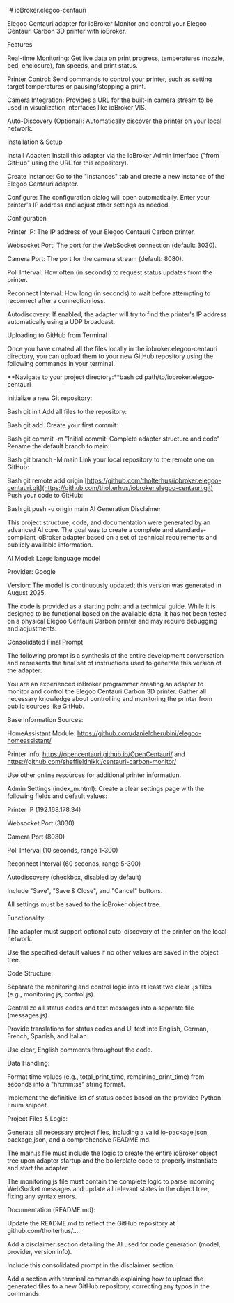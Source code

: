 `# ioBroker.elegoo-centauri

Elegoo Centauri adapter for ioBroker
Monitor and control your Elegoo Centauri Carbon 3D printer with ioBroker.

Features

Real-time Monitoring: Get live data on print progress, temperatures (nozzle, bed, enclosure), fan speeds, and print status.

Printer Control: Send commands to control your printer, such as setting target temperatures or pausing/stopping a print.

Camera Integration: Provides a URL for the built-in camera stream to be used in visualization interfaces like ioBroker VIS.

Auto-Discovery (Optional): Automatically discover the printer on your local network.

Installation & Setup

Install Adapter: Install this adapter via the ioBroker Admin interface ("from GitHub" using the URL for this repository).

Create Instance: Go to the "Instances" tab and create a new instance of the Elegoo Centauri adapter.

Configure: The configuration dialog will open automatically. Enter your printer's IP address and adjust other settings as needed.

Configuration

Printer IP: The IP address of your Elegoo Centauri Carbon printer.

Websocket Port: The port for the WebSocket connection (default: 3030).

Camera Port: The port for the camera stream (default: 8080).

Poll Interval: How often (in seconds) to request status updates from the printer.

Reconnect Interval: How long (in seconds) to wait before attempting to reconnect after a connection loss.

Autodiscovery: If enabled, the adapter will try to find the printer's IP address automatically using a UDP broadcast.

Uploading to GitHub from Terminal

Once you have created all the files locally in the iobroker.elegoo-centauri directory, you can upload them to your new GitHub repository using the following commands in your terminal.

**Navigate to your project directory:**bash
cd path/to/iobroker.elegoo-centauri


Initialize a new Git repository:

Bash
git init
Add all files to the repository:

Bash
git add.
Create your first commit:

Bash
git commit -m "Initial commit: Complete adapter structure and code"
Rename the default branch to main:

Bash
git branch -M main
Link your local repository to the remote one on GitHub:

Bash
git remote add origin [https://github.com/tholterhus/iobroker.elegoo-centauri.git](https://github.com/tholterhus/iobroker.elegoo-centauri.git)
Push your code to GitHub:

Bash
git push -u origin main
AI Generation Disclaimer

This project structure, code, and documentation were generated by an advanced AI core. The goal was to create a complete and standards-compliant ioBroker adapter based on a set of technical requirements and publicly available information.

AI Model: Large language model

Provider: Google

Version: The model is continuously updated; this version was generated in August 2025.

The code is provided as a starting point and a technical guide. While it is designed to be functional based on the available data, it has not been tested on a physical Elegoo Centauri Carbon printer and may require debugging and adjustments.

Consolidated Final Prompt

The following prompt is a synthesis of the entire development conversation and represents the final set of instructions used to generate this version of the adapter:

You are an experienced ioBroker programmer creating an adapter to monitor and control the Elegoo Centauri Carbon 3D printer. Gather all necessary knowledge about controlling and monitoring the printer from public sources like GitHub.

Base Information Sources:

HomeAssistant Module: https://github.com/danielcherubini/elegoo-homeassistant/

Printer Info: https://opencentauri.github.io/OpenCentauri/ and https://github.com/sheffieldnikki/centauri-carbon-monitor/

Use other online resources for additional printer information.

Admin Settings (index_m.html):
Create a clear settings page with the following fields and default values:

Printer IP (192.168.178.34)

Websocket Port (3030)

Camera Port (8080)

Poll Interval (10 seconds, range 1-300)

Reconnect Interval (60 seconds, range 5-300)

Autodiscovery (checkbox, disabled by default)

Include "Save", "Save & Close", and "Cancel" buttons.

All settings must be saved to the ioBroker object tree.

Functionality:

The adapter must support optional auto-discovery of the printer on the local network.

Use the specified default values if no other values are saved in the object tree.

Code Structure:

Separate the monitoring and control logic into at least two clear .js files (e.g., monitoring.js, control.js).

Centralize all status codes and text messages into a separate file (messages.js).

Provide translations for status codes and UI text into English, German, French, Spanish, and Italian.

Use clear, English comments throughout the code.

Data Handling:

Format time values (e.g., total_print_time, remaining_print_time) from seconds into a "hh:mm:ss" string format.

Implement the definitive list of status codes based on the provided Python Enum snippet.

Project Files & Logic:

Generate all necessary project files, including a valid io-package.json, package.json, and a comprehensive README.md.

The main.js file must include the logic to create the entire ioBroker object tree upon adapter startup and the boilerplate code to properly instantiate and start the adapter.

The monitoring.js file must contain the complete logic to parse incoming WebSocket messages and update all relevant states in the object tree, fixing any syntax errors.

Documentation (README.md):

Update the README.md to reflect the GitHub repository at github.com/tholterhus/....

Add a disclaimer section detailing the AI used for code generation (model, provider, version info).

Include this consolidated prompt in the disclaimer section.

Add a section with terminal commands explaining how to upload the generated files to a new GitHub repository, correcting any typos in the commands.
